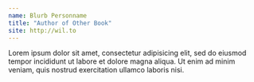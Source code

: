 ```yaml
---
name: Blurb Personname
title: "Author of Other Book"
site: http://wil.to
---
```


Lorem ipsum dolor sit amet, consectetur adipisicing elit, sed do eiusmod tempor incididunt ut labore et dolore magna aliqua. Ut enim ad minim veniam, quis nostrud exercitation ullamco laboris nisi.